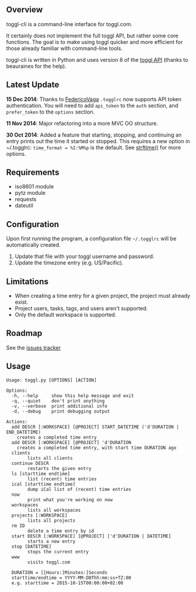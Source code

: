 Overview
--------

toggl-cli is a command-line interface for toggl.com.

It certainly does not implement the full toggl API, but rather some core
functions. The goal is to make using toggl quicker and more efficient for those
already familiar with command-line tools.

toggl-cli is written in Python and uses version 8 of the [toggl
API](https://github.com/toggl/toggl_api_docs) (thanks to beauraines for the
help).

Latest Update
-------------

**15 Dec 2014**: Thanks to [FedericoVaga](https://github.com/FedericoVaga)
`.togglrc` now supports API token authentication. You will need to add
`api_token` to the `auth` section, and `prefer_token` to the `options` section.

**11 Nov 2014**: Major refactoring into a more MVC OO structure.

**30 Oct 2014**: Added a feature that starting, stopping, and continuing an
entry prints out the time it started or stopped. This requires a new option in
~/.togglrc: `time_format = %I:%M%p` is the default.  See
[strftime()](https://docs.python.org/2/library/datetime.html#strftime-and-strptime-behavior)
for more options.

Requirements
------------

* iso8601 module
* pytz module
* requests
* dateutil

Configuration
-------------

Upon first running the program, a configuration file `~/.togglrc` will be
automatically created. 

1. Update that file with your toggl username and password.
2. Update the timezone entry (e.g. US/Pacific).

Limitations
-----------

* When creating a time entry for a given project, the project must already
  exist.
* Project users, tasks, tags, and users aren't supported.
* Only the default workspace is supported.

Roadmap
-------

See the [issues tracker](https://github.com/drobertadams/toggl-cli/issues)

Usage
-----
    Usage: toggl.py [OPTIONS] [ACTION]
    
    Options:
      -h, --help     show this help message and exit
      -q, --quiet    don't print anything
      -v, --verbose  print additional info
      -d, --debug    print debugging output
    
    Actions:
      add DESCR [:WORKSPACE] [@PROJECT] START_DATETIME ('d'DURATION | END_DATETIME)
        creates a completed time entry
      add DESCR [:WORKSPACE] [@PROJECT] 'd'DURATION
        creates a completed time entry, with start time DURATION ago
      clients
            lists all clients
      continue DESCR
            restarts the given entry
      ls [starttime endtime]
            list (recent) time entries
      ical [starttime endtime]
            dump iCal list of (recent) time entries
      now
            print what you're working on now
      workspaces
            lists all workspaces
      projects [:WORKSPACE]
            lists all projects
      rm ID
            delete a time entry by id
      start DESCR [:WORKSPACE] [@PROJECT] ['d'DURATION | DATETIME]
            starts a new entry
      stop [DATETIME]
            stops the current entry
      www
            visits toggl.com
    
      DURATION = [[Hours:]Minutes:]Seconds
      starttime/endtime = YYYY-MM-DDThh:mm:ss+TZ:00
      e.g. starttime = 2015-10-15T00:00:00+02:00

